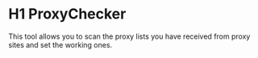 # H1 ProxyChecker
This tool allows you to scan the proxy lists you have received from proxy sites and set the working ones. 
